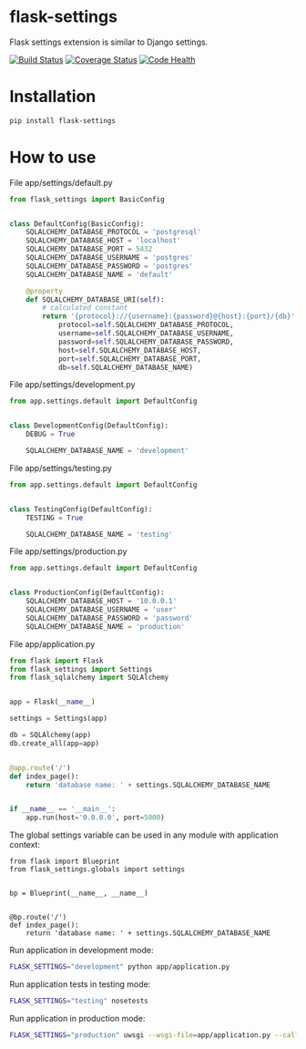 # flask-settings
Flask settings extension is similar to Django settings.

[![Build Status](https://travis-ci.org/left-join/flask-settings.svg?branch=master)](https://travis-ci.org/left-join/flask-settings)
[![Coverage Status](https://coveralls.io/repos/github/left-join/flask-settings/badge.svg?branch=master)](https://coveralls.io/github/left-join/flask-settings?branch=master)
[![Code Health](https://landscape.io/github/left-join/flask-settings/master/landscape.svg?style=flat)](https://landscape.io/github/left-join/flask-settings/master)

# Installation
```bash
pip install flask-settings
```

# How to use

File app/settings/default.py
```python
from flask_settings import BasicConfig


class DefaultConfig(BasicConfig):
    SQLALCHEMY_DATABASE_PROTOCOL = 'postgresql'
    SQLALCHEMY_DATABASE_HOST = 'localhost'
    SQLALCHEMY_DATABASE_PORT = 5432
    SQLALCHEMY_DATABASE_USERNAME = 'postgres'
    SQLALCHEMY_DATABASE_PASSWORD = 'postgres'
    SQLALCHEMY_DATABASE_NAME = 'default'

    @property
    def SQLALCHEMY_DATABASE_URI(self):
        # calculated constant
        return '{protocol}://{username}:{password}@{host}:{port}/{db}'.format(
            protocol=self.SQLALCHEMY_DATABASE_PROTOCOL,
            username=self.SQLALCHEMY_DATABASE_USERNAME,
            password=self.SQLALCHEMY_DATABASE_PASSWORD,
            host=self.SQLALCHEMY_DATABASE_HOST,
            port=self.SQLALCHEMY_DATABASE_PORT,
            db=self.SQLALCHEMY_DATABASE_NAME)

```

File app/settings/development.py
```python
from app.settings.default import DefaultConfig


class DevelopmentConfig(DefaultConfig):
    DEBUG = True

    SQLALCHEMY_DATABASE_NAME = 'development'

```

File app/settings/testing.py
```python
from app.settings.default import DefaultConfig


class TestingConfig(DefaultConfig):
    TESTING = True

    SQLALCHEMY_DATABASE_NAME = 'testing'

```

File app/settings/production.py
```python
from app.settings.default import DefaultConfig


class ProductionConfig(DefaultConfig):
    SQLALCHEMY_DATABASE_HOST = '10.0.0.1'
    SQLALCHEMY_DATABASE_USERNAME = 'user'
    SQLALCHEMY_DATABASE_PASSWORD = 'password'
    SQLALCHEMY_DATABASE_NAME = 'production'

```

File app/application.py
```python
from flask import Flask
from flask_settings import Settings
from flask_sqlalchemy import SQLAlchemy


app = Flask(__name__)

settings = Settings(app)

db = SQLAlchemy(app)
db.create_all(app=app)


@app.route('/')
def index_page():
    return 'database name: ' + settings.SQLALCHEMY_DATABASE_NAME


if __name__ == '__main__':
    app.run(host='0.0.0.0', port=5000)

```

The global settings variable can be used in any module with application context:
```
from flask import Blueprint
from flask_settings.globals import settings


bp = Blueprint(__name__, __name__)


@bp.route('/')
def index_page():
    return 'database name: ' + settings.SQLALCHEMY_DATABASE_NAME

```

Run application in development mode:
```bash
FLASK_SETTINGS="development" python app/application.py
```

Run application tests in testing mode:
```bash
FLASK_SETTINGS="testing" nosetests
```

Run application in production mode:
```bash
FLASK_SETTINGS="production" uwsgi --wsgi-file=app/application.py --callable=app --http=0.0.0.0:5000
```

